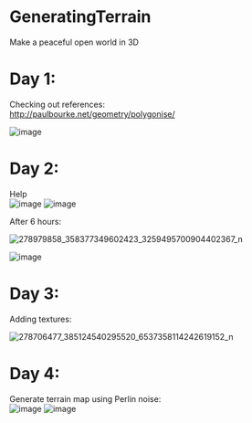 # GeneratingTerrain
Make a peaceful open world in 3D

# Day 1:
Checking out references: <br />
http://paulbourke.net/geometry/polygonise/ <br />

![image](https://user-images.githubusercontent.com/63902542/166130535-5912b393-0b55-4489-925f-bf0c3047ffec.png)

# Day 2:
Help <br />
![image](https://user-images.githubusercontent.com/63902542/166137308-d3052186-26ec-48fe-b0de-8c00bd86c344.png)
![image](https://user-images.githubusercontent.com/63902542/166137618-e25da6e6-0ffe-4dd3-897d-69f05cfbe2af.png)

After 6 hours:

![278979858_358377349602423_3259495700904402367_n](https://user-images.githubusercontent.com/63902542/166149820-1ac509f2-2f9d-4953-8294-dbcf0303fa03.png)

![image](https://user-images.githubusercontent.com/63902542/166149856-d7072b28-66d7-427f-b373-05323dfd56dc.png)

# Day 3:
Adding textures:

![278706477_385124540295520_6537358114242619152_n](https://user-images.githubusercontent.com/63902542/166245089-fc8728ec-3ce2-4bc6-aac2-de31bb3443d6.png)

# Day 4:
Generate terrain map using Perlin noise: <br />
![image](https://user-images.githubusercontent.com/63902542/166480155-8fcc88b1-ac18-4480-8da9-77d16c86c0f1.png)
![image](https://user-images.githubusercontent.com/63902542/166480809-3de09495-2094-41a8-89cd-52be1e03de30.png)


